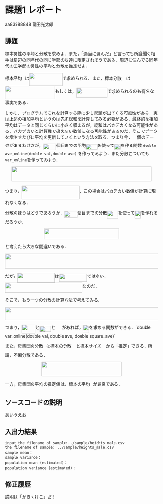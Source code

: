 # 課題1 レポート

aa83988848 薗田光太郎

## 課題

標本男性の平均と分散を求めよ．また，「適当に選んだ」と言っても所詮聞く相手は周辺の同年代の同じ学部の友達に限定されそうである．周辺に住んでる同年代の工学部の男性の平均と分散を推定せよ．
   
標本平均<img src="/k01/tex/33717a96ef162d4ca3780ca7d161f7ad.svg?invert_in_darkmode&sanitize=true" align=middle width=9.39498779999999pt height=18.666631500000015pt/>は<img src="/k01/tex/62b894bfb44d2b063162fb22902c5464.svg?invert_in_darkmode&sanitize=true" align=middle width=109.25130645pt height=43.42856099999997pt/>で求められる．また，標本分散<img src="/k01/tex/f8c439f4893e23a4e7a8d09507bd0082.svg?invert_in_darkmode&sanitize=true" align=middle width=14.25802619999999pt height=26.76175259999998pt/>は<img src="/k01/tex/99b526b607166477d1a8cfbed3ba27b1.svg?invert_in_darkmode&sanitize=true" align=middle width=164.58227939999998pt height=43.42856099999997pt/>もしくは，<img src="/k01/tex/f5b0825f5bfa1b5c1738c1014075e5d6.svg?invert_in_darkmode&sanitize=true" align=middle width=102.59112764999999pt height=31.360807499999982pt/>で求められるのも有名な事実である．

しかし，プログラムでこれを計算する際に少し問題が出てくる可能性がある．実は上述の相加平均というのは先ず総和を計算してみる必要がある．最終的な相加平均はデータと同じくらいに小さく収まるが，総和はバカデカくなる可能性がある．バカデカいと計算機で扱えない数値になる可能性があるのだ．そこでデータを増やすたびに平均を更新していくという方法を取る．つまり今，<img src="/k01/tex/f9c4988898e7f532b9f826a75014ed3c.svg?invert_in_darkmode&sanitize=true" align=middle width=14.99998994999999pt height=22.465723500000017pt/>個のデータがあるわけだが，<img src="/k01/tex/e35caf405a5e9b4afd75a0d338c4dc12.svg?invert_in_darkmode&sanitize=true" align=middle width=43.31036984999999pt height=22.465723500000017pt/>個目までの平均<img src="/k01/tex/c5c0ed8b8025fcf4fced515d8205661e.svg?invert_in_darkmode&sanitize=true" align=middle width=37.86769634999999pt height=18.666631500000015pt/>を使って<img src="/k01/tex/23c4750b22d8eb4653f6d92a9b148ced.svg?invert_in_darkmode&sanitize=true" align=middle width=21.04114979999999pt height=18.666631500000015pt/>を作る関数 `double ave_online(double val,double ave)` を作ってみよう．また分散についても `var_online`を作ってみよう．
   
<p align="center"><img src="/k01/tex/c6844df0b4a6306cb7eb1bf734ed4c93.svg?invert_in_darkmode&sanitize=true" align=middle width=461.71853639999995pt height=49.315569599999996pt/></p>
   
つまり，<img src="/k01/tex/f22a2f1c337be4beb1f1f5e0ef911e57.svg?invert_in_darkmode&sanitize=true" align=middle width=189.80322735pt height=44.70706679999999pt/>．この場合はバカデカい数値が計算に現れなくなる．
   
分散のほうはどうであろうか．<img src="/k01/tex/e35caf405a5e9b4afd75a0d338c4dc12.svg?invert_in_darkmode&sanitize=true" align=middle width=43.31036984999999pt height=22.465723500000017pt/>個目までの分散<img src="/k01/tex/dca72d5952416399a081461dc157be89.svg?invert_in_darkmode&sanitize=true" align=middle width=36.17818709999999pt height=26.76175259999998pt/>を使って<img src="/k01/tex/34ac2553ddb07b4f0173d7b00d7beff4.svg?invert_in_darkmode&sanitize=true" align=middle width=19.351640549999992pt height=26.76175259999998pt/>を作れるだろうか．
   
<p align="center"><img src="/k01/tex/a7d004a72e4a1ee153aefc6cf40b7667.svg?invert_in_darkmode&sanitize=true" align=middle width=248.53833509999995pt height=33.62942055pt/></p>
と考えたら大きな間違いである．
   
<p align="center"><img src="/k01/tex/d1471055f059612969f03b19b21b9cae.svg?invert_in_darkmode&sanitize=true" align=middle width=699.4521533999999pt height=49.315569599999996pt/></p>
だが，<img src="/k01/tex/fd66eb8c7c7b6e2e3b5bb491cb70a92f.svg?invert_in_darkmode&sanitize=true" align=middle width=122.80621814999999pt height=32.256008400000006pt/>は<img src="/k01/tex/808a43f38591a24867c3ae8460c78e97.svg?invert_in_darkmode&sanitize=true" align=middle width=92.27398949999998pt height=26.76175259999998pt/>ではない．<img src="/k01/tex/c7a04cb0f6e41e25b63b0d907c82994a.svg?invert_in_darkmode&sanitize=true" align=middle width=254.64626385pt height=32.256008400000006pt/>なのだ．

そこで，もう一つの分散の計算方法で考えてみる．
<p align="center"><img src="/k01/tex/b1cf5cc9666673f63964890d3717a06c.svg?invert_in_darkmode&sanitize=true" align=middle width=531.9260562pt height=42.80407395pt/></p>
つまり，<img src="/k01/tex/cc387459ad627ae81e81f24d9d2f16c3.svg?invert_in_darkmode&sanitize=true" align=middle width=45.24213374999999pt height=28.840171800000025pt/>と<img src="/k01/tex/c5c0ed8b8025fcf4fced515d8205661e.svg?invert_in_darkmode&sanitize=true" align=middle width=37.86769634999999pt height=18.666631500000015pt/>と<img src="/k01/tex/819cf0f93ca7b69442bb3e1ea8a270e0.svg?invert_in_darkmode&sanitize=true" align=middle width=21.04114979999999pt height=14.15524440000002pt/>があれば，<img src="/k01/tex/34ac2553ddb07b4f0173d7b00d7beff4.svg?invert_in_darkmode&sanitize=true" align=middle width=19.351640549999992pt height=26.76175259999998pt/>を求める関数ができる．`double var_online(double val, double ave, double square_ave)`

また，母集団の分散<img src="/k01/tex/f9eb4bfe9ecef350d36eb594dff3911b.svg?invert_in_darkmode&sanitize=true" align=middle width=9.41027339999999pt height=14.15524440000002pt/>は標本の分散<img src="/k01/tex/f8c439f4893e23a4e7a8d09507bd0082.svg?invert_in_darkmode&sanitize=true" align=middle width=14.25802619999999pt height=26.76175259999998pt/>と標本サイズ<img src="/k01/tex/f9c4988898e7f532b9f826a75014ed3c.svg?invert_in_darkmode&sanitize=true" align=middle width=14.99998994999999pt height=22.465723500000017pt/>から「推定」できる．所謂，不偏分散である．
<p align="center"><img src="/k01/tex/a11cea52a2d8e58fafdb308f98840cdf.svg?invert_in_darkmode&sanitize=true" align=middle width=263.12654445pt height=47.806078649999996pt/></p>
一方，母集団の平均の推定値は，標本の平均<img src="/k01/tex/33717a96ef162d4ca3780ca7d161f7ad.svg?invert_in_darkmode&sanitize=true" align=middle width=9.39498779999999pt height=18.666631500000015pt/>が最良である．

## ソースコードの説明

あいうえお

## 入出力結果


```
input the filename of sample:../sample/heights_male.csv
the filename of sample: ../sample/heights_male.csv
sample mean：
sample variance：
population mean (estimated)：
population variance (estimated)：
```

## 修正履歴

説明は「かきくけこ」だ！
